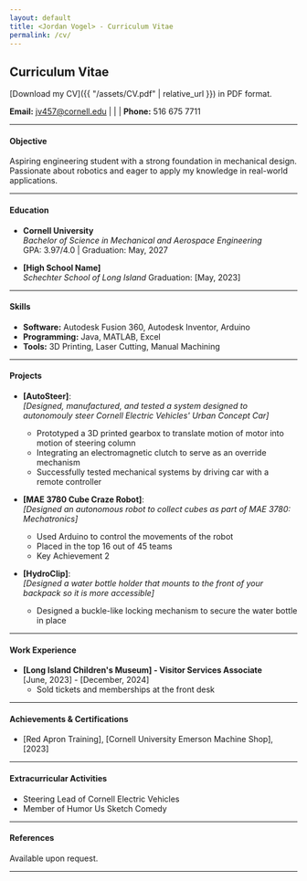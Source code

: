 ```yaml
---
layout: default
title: <Jordan Vogel> - Curriculum Vitae
permalink: /cv/
---
```

## Curriculum Vitae

[Download my CV]({{ "/assets/CV.pdf" | relative_url }}) in PDF format.


**Email:** [jv457@cornell.edu](mailto:jv457@cornell.edu) | | | **Phone:** 516 675 7711

---

#### Objective
Aspiring engineering student with a strong foundation in mechanical design. Passionate about robotics and eager to apply my knowledge in real-world applications.

---

#### Education
- **Cornell University**  
  *Bachelor of Science in Mechanical and Aerospace Engineering*  
  GPA: 3.97/4.0 | Graduation: May, 2027

- **[High School Name]**  
  *Schechter School of Long Island*
  Graduation: [May, 2023]

---

#### Skills
- **Software:** Autodesk Fusion 360, Autodesk Inventor, Arduino
- **Programming:** Java, MATLAB, Excel 
- **Tools:** 3D Printing, Laser Cutting, Manual Machining

---

#### Projects
- **[AutoSteer]**:  
  *[Designed, manufactured, and tested a system designed to autonomouly steer Cornell Electric Vehicles' Urban Concept Car]*  
  - Prototyped a 3D printed gearbox to translate motion of motor into motion of steering column
  - Integrating an electromagnetic clutch to serve as an override mechanism
  - Successfully tested mechanical systems by driving car with a remote controller

- **[MAE 3780 Cube Craze Robot]**:  
  *[Designed an autonomous robot to collect cubes as part of MAE 3780: Mechatronics]*  
  - Used Arduino to control the movements of the robot
  - Placed in the top 16 out of 45 teams
  - Key Achievement 2  

- **[HydroClip]**:  
  *[Designed a water bottle holder that mounts to the front of your backpack so it is more accessible]*  
  - Designed a buckle-like locking mechanism to secure the water bottle in place 

---

#### Work Experience
- **[Long Island Children's Museum] - Visitor Services Associate**  
  [June, 2023] - [December, 2024]  
  - Sold tickets and memberships at the front desk

---

#### Achievements & Certifications
- [Red Apron Training], [Cornell University Emerson Machine Shop], [2023]   

---

#### Extracurricular Activities
- Steering Lead of Cornell Electric Vehicles
- Member of Humor Us Sketch Comedy
---

#### References
Available upon request.

---
